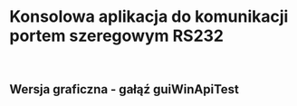 
<h1>Konsolowa aplikacja do komunikacji portem szeregowym RS232</h1><br>
<h2>Wersja graficzna - gałąź guiWinApiTest</h2>
